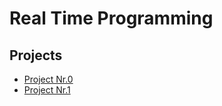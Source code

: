 # Real Time Programming

## Projects

* [Project Nr.0](https://github.com/eugencic/utm-ptr/tree/main/lab0)
* [Project Nr.1](https://github.com/eugencic/utm-ptr/tree/main/lab1)